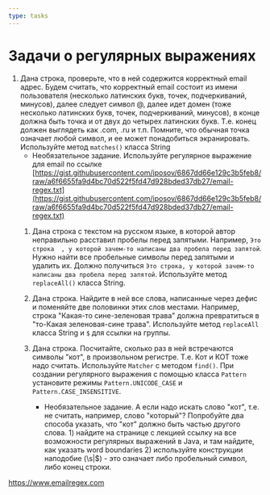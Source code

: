 ```yaml
---
type: tasks
---
```

# Задачи о регулярных выражениях

1. Дана строка, проверьте, что в ней содержится корректный email адрес. Будем считать, что корректный email состоит из имени пользователя (несколько латинских букв, точек, подчеркиваний, минусов), далее следует символ @, далее идет домен (тоже несколько латинских букв, точек, подчеркиваний, минусов), в конце должна быть точка и от двух до четырех латинских букв. Т.е. конец должен выглядеть как .com, .ru и т.п. Помните, что обычная точка означает любой символ, и ее может понадобиться экранировать. Используйте метод `matches()` класса String
   * Необязательное задание. Используйте регулярное выражение для email по ссылке [https://gist.githubusercontent.com/iposov/6867dd66e129c3b5feb8/raw/a6f6655fa9d4bc70d522f5fd47d928bded37db27/email-regex.txt](https://gist.githubusercontent.com/iposov/6867dd66e129c3b5feb8/raw/a6f6655fa9d4bc70d522f5fd47d928bded37db27/email-regex.txt)
    1. Дана строка с текстом на русском языке, в которой автор неправильно расставил пробелы перед запятыми. Например, `Это строка  , у которой зачем-то написаны два пробела перед запятой`. Нужно найти все пробельные символы перед запятыми и удалить их. Должно получиться `Это строка, у которой зачем-то написаны два пробела перед запятой`. Используйте метод `replaceAll()` класса String.
    1. Дана строка. Найдите в ней все слова, написанные через дефис и поменяйте две половинки этих слов местами. Например, строка "Какая-то сине-зеленовая трава" должна превратиться в "то-Какая зеленовая-сине трава". Используйте метод `replaceAll` класса String и `$` для ссылки на группы.
    1. Дана строка. Посчитайте, сколько раз в ней встречаются символы "кот", в произвольном регистре. Т.е. Кот и КОТ тоже надо считать. Используйте `Matcher` с методом `find()`. При создании регулярного выражения с помощью класса `Pattern` установите режимы `Pattern.UNICODE_CASE` и `Pattern.CASE_INSENSITIVE`.

        * Необязательное задание. А если надо искать слово "кот", т.е. не считать, например, слово "который"? Попробуйте два способа указать, что "кот" должно быть частью другого слова. 1) найдите на странице с лекцией ссылку на все возможности регулярных выражений в Java, и там найдите, как указать word boundaries 2) используйте конструкции наподобие (\s\|$) - это означает либо пробельный символ, либо конец строки.

https://www.emailregex.com

